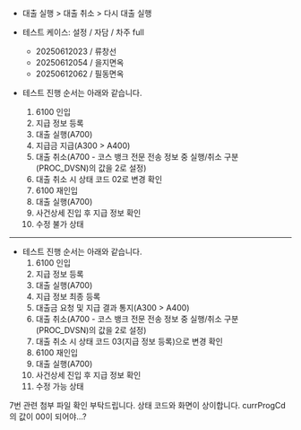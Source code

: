 - 대출 실행 > 대출 취소 > 다시 대출 실행
- 테스트 케이스: 설정 / 자담 / 차주 full
	- 20250612023 / 류창선
	- 20250612054 / 을지면옥
	- 20250612062 / 필동면옥

- 테스트 진행 순서는 아래와 같습니다.
	1. 6100 인입
	2. 지급 정보 등록
	3. 대출 실행(A700)
	4. 지급금 지급(A300 > A400)
	5. 대출 취소(A700 - 코스 뱅크 전문 전송 정보 중 실행/취소 구분 (PROC_DVSN)의 값을 2로 설정)
	6. 대출 취소 시 상태 코드 02로 변경 확인
	7. 6100 재인입
	8. 대출 실행(A700)
	9. 사건상세 진입 후 지급 정보 확인
	10. 수정 불가 상태


***

- 테스트 진행 순서는 아래와 같습니다.
	1. 6100 인입
	2. 지급 정보 등록
	3. 대출 실행(A700)
	4. 지급 정보 최종 등록
	5. 대출금 요청 및 지급 결과 통지(A300 > A400)
	6. 대출 취소(A700 - 코스 뱅크 전문 전송 정보 중 실행/취소 구분 (PROC_DVSN)의 값을 2로 설정)
	7. 대출 취소 시 상태 코드 03(지급 정보 등록)으로 변경 확인
	8. 6100 재인입
	9. 대출 실행(A700)
	10. 사건상세 진입 후 지급 정보 확인
	11. 수정 가능 상태

7번 관련 첨부 파일 확인 부탁드립니다. 상태 코드와 화면이 상이합니다.
currProgCd의 값이 00이 되어야...?